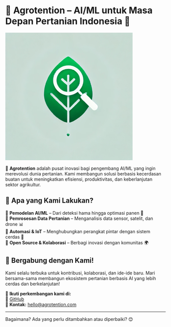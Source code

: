 # 🌱 Agrotention – AI/ML untuk Masa Depan Pertanian Indonesia 🌾  

![Agrotention Logo](https://github.com/agrotention/.github/blob/main/profile/agrotention.png?raw=true)  

🚜 **Agrotention** adalah pusat inovasi bagi pengembang AI/ML yang ingin merevolusi dunia pertanian. Kami membangun solusi berbasis kecerdasan buatan untuk meningkatkan efisiensi, produktivitas, dan keberlanjutan sektor agrikultur.  

## 🚀 **Apa yang Kami Lakukan?**  
🔹 **Pemodelan AI/ML** – Dari deteksi hama hingga optimasi panen 🌾  
🔹 **Pemrosesan Data Pertanian** – Menganalisis data sensor, satelit, dan drone 📊  
🔹 **Automasi & IoT** – Menghubungkan perangkat pintar dengan sistem cerdas 🤖  
🔹 **Open Source & Kolaborasi** – Berbagi inovasi dengan komunitas 🌍  

## 🤝 **Bergabung dengan Kami!**  
Kami selalu terbuka untuk kontribusi, kolaborasi, dan ide-ide baru. Mari bersama-sama membangun ekosistem pertanian berbasis AI yang lebih cerdas dan berkelanjutan!  

📌 **Ikuti perkembangan kami di:**  
🔗 [GitHub](https://github.com/agrotention)  
📧 **Kontak:** hello@agrotention.com  

---

Bagaimana? Ada yang perlu ditambahkan atau diperbaiki? 😊